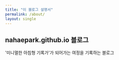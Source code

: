 ```yaml
---
title: "이 블로그 설명서"
permalink: /about/
layout: single
---
```


## nahaepark.github.io 블로그

'미니멀한 아침형 기록가'가 되어가는 여정을 기록하는 블로그
